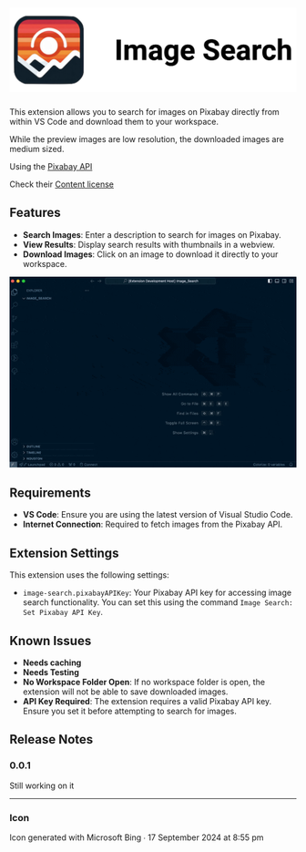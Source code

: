 # ![Banner](images/banner.png)

This extension allows you to search for images on Pixabay directly from within VS Code and download them to your workspace.

While the preview images are low resolution, the downloaded images are medium sized.

Using the [Pixabay API](https://pixabay.com/api/)

Check their [Content license](https://pixabay.com/service/terms/)

## Features

- **Search Images**: Enter a description to search for images on Pixabay.
- **View Results**: Display search results with thumbnails in a webview.
- **Download Images**: Click on an image to download it directly to your workspace.

![Feature Screenshot](images/feature.gif)

## Requirements

- **VS Code**: Ensure you are using the latest version of Visual Studio Code.
- **Internet Connection**: Required to fetch images from the Pixabay API.

## Extension Settings

This extension uses the following settings:

- `image-search.pixabayAPIKey`: Your Pixabay API key for accessing image search functionality. You can set this using the command `Image Search: Set Pixabay API Key`.

## Known Issues

- **Needs caching**
- **Needs Testing**
- **No Workspace Folder Open**: If no workspace folder is open, the extension will not be able to save downloaded images.
- **API Key Required**: The extension requires a valid Pixabay API key. Ensure you set it before attempting to search for images.

## Release Notes

### 0.0.1

Still working on it

---

### Icon

Icon generated with Microsoft Bing ∙ 17 September 2024 at 8:55 pm
